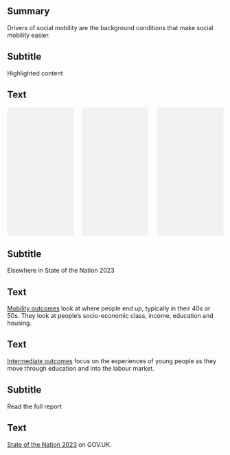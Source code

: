 ## Summary
Drivers of social mobility are the background conditions that make social mobility easier.

## Subtitle
Highlighted content

## Text
<div style="display: flex; height: 300px; max-width: 775px; gap: 20px;">
    <div class="govuk-body" style="width: 33%; padding: 20px; flex-grow: 1; background-color: #f3f2f1;"></div>
    <div class="govuk-body" style="width: 33%; padding: 20px; flex-grow: 1; background-color: #f3f2f1;"></div>
    <div class="govuk-body" style="width: 33%; padding: 20px; flex-grow: 1; background-color: #f3f2f1;"></div>
</div>

## Subtitle
Elsewhere in State of the Nation 2023

## Text
<a href="/mobility_outcomes" class="govuk-link">Mobility outcomes</a> look at where people end up, typically in their 40s or 50s. They look at people’s socio-economic class, income, education and housing.

## Text
<a href="/intermediate_outcomes" class="govuk-link">Intermediate outcomes</a> focus on the experiences of young people as they move through education and into the labour market.

## Subtitle
Read the full report
 
## Text
<a href="#" class="govuk-link">State of the Nation 2023</a> on GOV.UK.
